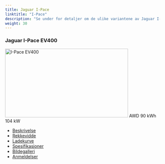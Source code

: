 ```yaml
---
title: Jaguar I-Pace
linktitle: "I-Pace"
description: "Se under for detaljer om de ulike variantene av Jaguar I-Pace"
weight: 30
---
```

<!-- markdownlint-disable MD033 -->
<!-- markdownlint-disable MD010 -->
<div class="container p-3 mb-4 bg-body-tertiary rounded border">
<h3>Jaguar I-Pace EV400</h3>
	<div class="row">
		<div class="col col-12 col-md-6">
			<a href="i-pace_ev400/"><img src="https://media.evkx.net/multimedia/models/jaguar/i-pace/i-pace_ev400/main_1_xst.jpg" class="img-fluid" width="400px" height="224px" alt="I-Pace EV400" ></a>
<i class="bi bi-record2-fill"></i> AWD <i class="bi bi-battery-full"></i> 90 kWh <i class="bi bi-ev-station"></i> 104 kW 
		</div>
		<div class="col col-12 col-md-6">
			<ul class="list-group list-group-flush">
				<li class="list-group-item list-group-item-action"><a href="i-pace_ev400/" class="text-decoration-none text-black"><i class="bi-car-front"></i> Beskrivelse</a></li>
				<li class="list-group-item list-group-item-action"><a href="i-pace_ev400/rangeandconsumption/" class="text-decoration-none text-black" ><i class="bi-file-earmark-bar-graph"></i> Rekkevidde</a></li>
				<li class="list-group-item list-group-item-action"><a href="i-pace_ev400/chargingcurve/" class="text-decoration-none text-black" ><i class="bi-battery-charging"></i> Ladekurve</a></li>
				<li class="list-group-item list-group-item-action"><a href="i-pace_ev400/specifications/" class="text-decoration-none text-black" ><i class="bi-layout-text-sidebar-reverse"></i> Spesifikasjoner</a></li>
				<li class="list-group-item list-group-item-action"><a href="i-pace_ev400/gallery/" class="text-decoration-none text-black" ><i class="bi-images"></i> Bildegalleri</a></li>
				<li class="list-group-item list-group-item-action"><a href="i-pace_ev400/reviews/" class="text-decoration-none text-black" ><i class="bi-person-video2"></i> Anmeldelser</a></li>
			</ul>
		</div>
	</div>
</div>
